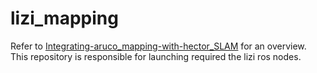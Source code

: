 # lizi_mapping

Refer to [Integrating-aruco_mapping-with-hector_SLAM](https://github.com/Aakriti05/Integrating-aruco_mapping-with-hector_SLAM) for an overview.
This repository is responsible for launching required the lizi ros nodes.
